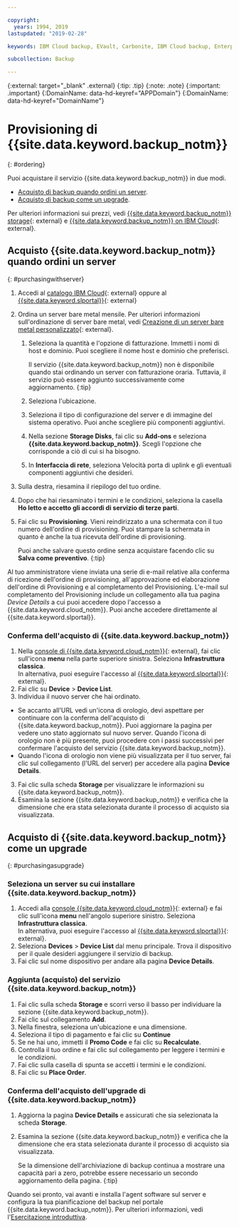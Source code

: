 ```yaml
---

copyright:
  years: 1994, 2019
lastupdated: "2019-02-28"

keywords: IBM Cloud backup, EVault, Carbonite, IBM Cloud backup, Enterprise backup

subcollection: Backup

---
```

{:external: target="_blank" .external}
{:tip: .tip}
{:note: .note}
{:important: .important}
{:DomainName: data-hd-keyref="APPDomain"}
{:DomainName: data-hd-keyref="DomainName"}

# Provisioning di {{site.data.keyword.backup_notm}}
{: #ordering}

Puoi acquistare il servizio {{site.data.keyword.backup_notm}} in due modi.

- [Acquisto di backup quando ordini un server](#purchasingwithserver).
- [Acquisto di backup come un upgrade](#purchasingasupgrade).

Per ulteriori informazioni sui prezzi, vedi [{{site.data.keyword.backup_notm}} storage](https://www.ibm.com/cloud/backup-and-restore){: external} e [{{site.data.keyword.backup_notm}} on IBM Cloud](https://www.ibm.com/cloud/backup/pricing){: external}.

## Acquisto {{site.data.keyword.backup_notm}} quando ordini un server
{: #purchasingwithserver}

1. Accedi al [catalogo IBM Cloud](https://{DomainName}/catalog){: external} oppure al [{{site.data.keyword.slportal}}](https://control.softlayer.com/){: external}
2. Ordina un server bare metal mensile. Per ulteriori informazioni sull'ordinazione di server bare metal, vedi [Creazione di un server bare metal personalizzato](https://{DomainName}/docs/bare-metal/baremetal-provision.html){: external}.
   1. Seleziona la quantità e l'opzione di fatturazione. Immetti i nomi di host e dominio. Puoi scegliere il nome host e dominio che preferisci.

      Il servizio {{site.data.keyword.backup_notm}} non è disponibile quando stai ordinando un server con fatturazione oraria. Tuttavia, il servizio può essere aggiunto successivamente come aggiornamento.
      {:tip}
   2. Seleziona l'ubicazione.
   3. Seleziona il tipo di configurazione del server e di immagine del sistema operativo. Puoi anche scegliere più componenti aggiuntivi.
   4. Nella sezione **Storage Disks**, fai clic su **Add-ons** e seleziona **{{site.data.keyword.backup_notm}}**. Scegli l'opzione che corrisponde a ciò di cui si ha bisogno.
   5. In **Interfaccia di rete**, seleziona Velocità porta di uplink e gli eventuali componenti aggiuntivi che desideri.
3. Sulla destra, riesamina il riepilogo del tuo ordine.
4. Dopo che hai riesaminato i termini e le condizioni, seleziona la casella **Ho letto e accetto gli accordi di servizio di terze parti**.
5. Fai clic su **Provisioning**. Vieni reindirizzato a una schermata con il tuo numero dell'ordine di provisioning. Puoi stampare la schermata in quanto è anche la tua ricevuta dell'ordine di provisioning.

   Puoi anche salvare questo ordine senza acquistare facendo clic su **Salva come preventivo**.
   {:tip}

Al tuo amministratore viene inviata una serie di e-mail relative alla conferma di ricezione dell'ordine di provisioning, all'approvazione ed elaborazione dell'ordine di Provisioning e al completamento del Provisioning. L'e-mail sul completamento del Provisioning include un collegamento alla tua pagina *Device Details* a cui puoi accedere dopo l'accesso a {{site.data.keyword.cloud_notm}}. Puoi anche accedere direttamente al {{site.data.keyword.slportal}}.

### Conferma dell'acquisto di {{site.data.keyword.backup_notm}}
1. Nella [console di {{site.data.keyword.cloud_notm}}](https://{DomainName}){: external}, fai clic sull'icona **menu** nella parte superiore sinistra. Seleziona **Infrastruttura classica**. </br>
   In alternativa, puoi eseguire l'accesso al [{{site.data.keyword.slportal}}](https://control.softlayer.com/){: external}.
2. Fai clic su **Device** > **Device List**.
2. Individua il nuovo server che hai ordinato.
  - Se accanto all'URL vedi un'icona di orologio, devi aspettare per continuare con la conferma dell'acquisto di {{site.data.keyword.backup_notm}}. Puoi aggiornare la pagina per vedere uno stato aggiornato sul nuovo server. Quando l'icona di orologio non è più presente, puoi procedere con i passi successivi per confermare l'acquisto del servizio {{site.data.keyword.backup_notm}}.
  - Quando l'icona di orologio non viene più visualizzata per il tuo server, fai clic sul collegamento (l'URL del server) per accedere alla pagina **Device Details**.
3. Fai clic sulla scheda **Storage** per visualizzare le informazioni su {{site.data.keyword.backup_notm}}.
4. Esamina la sezione {{site.data.keyword.backup_notm}} e verifica che la dimensione che era stata selezionata durante il processo di acquisto sia visualizzata.

## Acquisto di {{site.data.keyword.backup_notm}} come un upgrade
{: #purchasingasupgrade}

### Seleziona un server su cui installare {{site.data.keyword.backup_notm}}

1. Accedi alla [console {{site.data.keyword.cloud_notm}}](https://{DomainName}){: external} e fai clic sull'icona **menu** nell'angolo superiore sinistro. Seleziona **Infrastruttura classica**. </br>
   In alternativa, puoi eseguire l'accesso al [{{site.data.keyword.slportal}}](https://control.softlayer.com/){: external}.
2. Seleziona **Devices** > **Device List** dal menu principale. Trova il dispositivo per il quale desideri aggiungere il servizio di backup.
3. Fai clic sul nome dispositivo per andare alla pagina **Device Details**.

### Aggiunta (acquisto) del servizio {{site.data.keyword.backup_notm}}
1. Fai clic sulla scheda **Storage** e scorri verso il basso per individuare la sezione {{site.data.keyword.backup_notm}}.
2. Fai clic sul collegamento **Add**.
3. Nella finestra, seleziona un'ubicazione e una dimensione.
4. Seleziona il tipo di pagamento e fai clic su **Continue**
5. Se ne hai uno, immetti il **Promo Code** e fai clic su **Recalculate**.
6. Controlla il tuo ordine e fai clic sul collegamento per leggere i termini e le condizioni.
7. Fai clic sulla casella di spunta se accetti i termini e le condizioni.
7. Fai clic su **Place Order**.

### Conferma dell'acquisto dell'upgrade di {{site.data.keyword.backup_notm}}
1. Aggiorna la pagina **Device Details** e assicurati che sia selezionata la scheda **Storage**.
2. Esamina la sezione {{site.data.keyword.backup_notm}} e verifica che la dimensione che era stata selezionata durante il processo di acquisto sia visualizzata.

   Se la dimensione dell'archiviazione di backup continua a mostrare una capacità pari a zero, potrebbe essere necessario un secondo aggiornamento della pagina.
   {:tip}

Quando sei pronto, vai avanti e installa l'agent software sul server e configura la tua pianificazione del backup nel portale {{site.data.keyword.backup_notm}}. Per ulteriori informazioni, vedi l'[Esercitazione introduttiva](/docs/infrastructure/Backup?topic=Backup-getting-started#getting-started).
